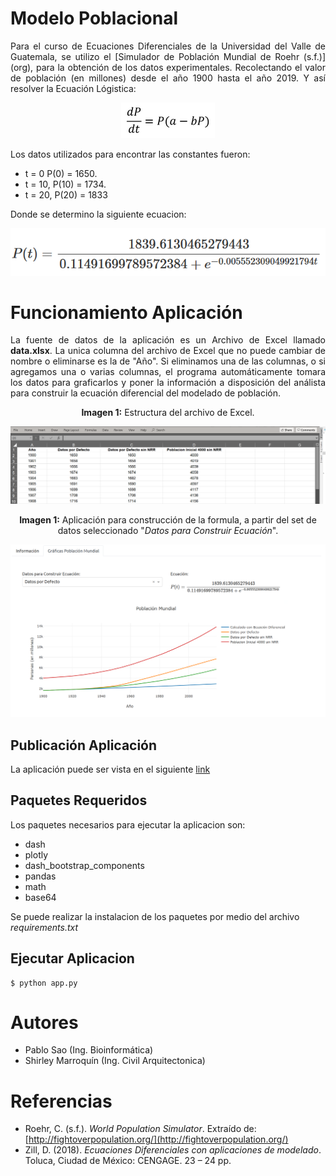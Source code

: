 # Modelo Poblacional
<p align ="justify">
Para el curso de Ecuaciones Diferenciales de la Universidad del Valle de Guatemala, se utilizo el [Simulador de Población Mundial de Roehr (s.f.)](org), para la obtención de los datos experimentales. Recolectando el valor de población (en millones) desde el año 1900 hasta el año 2019. Y así resolver la Ecuación Lógistica:
</p>
           
<p align="center">
  <img src="img/ecuacion_logistica.png"></img>
</p>

Los datos utilizados para encontrar las constantes fueron: 
 * t = 0  P(0) = 1650.
 * t = 10, P(10) = 1734. 
 * t = 20, P(20) = 1833

Donde se determino la siguiente ecuacion:

<p align="center">
  <img src="img/ecuacion_resuleta.png"></img>
</p>

# Funcionamiento Aplicación
<p align ="justify">
La fuente de datos de la aplicación es un Archivo de Excel llamado <b>data.xlsx</b>. La unica columna del archivo de Excel que no puede cambiar de nombre o eliminarse es la de "Año". Si eliminamos una de las columnas, o si agregamos una o varias columnas, el programa automáticamente tomara los datos para graficarlos y poner la información a disposición del análista para construir la ecuación diferencial del modelado de población.
</p>

<p align="center">
  <b>Imagen 1:</b> Estructura del archivo de Excel. 

  <img src="img/archivo_excel.png"></img>
</p>


<p align="center">
  <b> Imagen 1:</b> Aplicación para construcción de la formula, a partir del set de datos seleccionado "<i>Datos para Construir Ecuación</i>". 

  <img src="img/vista_aplicacion.png"></img>
</p>

## Publicación Aplicación
La aplicación puede ser vista en el siguiente [link](https://uvg-ed-modelo-poblacional.herokuapp.com/)

## Paquetes Requeridos
Los paquetes necesarios para ejecutar la aplicacion son:
* dash
* plotly
* dash_bootstrap_components
* pandas
* math
* base64

Se puede realizar la instalacion de los paquetes por medio del archivo *requirements.txt*

## Ejecutar Aplicacion


```console
$ python app.py
```

# Autores
* Pablo Sao (Ing. Bioinformática)
* Shirley Marroquín (Ing. Civil Arquitectonica)

# Referencias
* Roehr, C. (s.f.). *World Population Simulator*. Extraído de: [http://fightoverpopulation.org/](http://fightoverpopulation.org/)
* Zill, D. (2018). *Ecuaciones Diferenciales con aplicaciones de modelado*. Toluca, Ciudad de México: CENGAGE. 23 – 24 pp.
